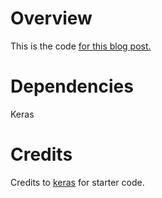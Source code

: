 # Overview
This is the code [for this blog post.](https://aiaspirant.com/6-regularization-techniques-for-deep-learning/)

# Dependencies
Keras

# Credits
Credits to [keras](https://github.com/keras-team/keras/blob/master/examples/mnist_cnn.py) for starter code.
